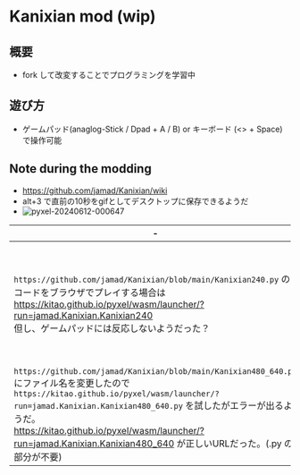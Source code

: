 # Kanixian mod (wip)

## 概要
- fork して改変することでプログラミングを学習中

## 遊び方
- ゲームパッド(anaglog-Stick / Dpad +  A / B) or キーボード (<> + Space) で操作可能

## Note during the modding
-  https://github.com/jamad/Kanixian/wiki
-  alt+3 で直前の10秒をgifとしてデスクトップに保存できるようだ
-  ![pyxel-20240612-000647](https://github.com/jamad/Kanixian/assets/949913/1e7b8aab-01e6-4573-89fe-6c8ecf2a3e47)
 
|-|-|
|-|-|
|`https://github.com/jamad/Kanixian/blob/main/Kanixian240.py` のコードをブラウザでプレイする場合は https://kitao.github.io/pyxel/wasm/launcher/?run=jamad.Kanixian.Kanixian240 <br> 但し、ゲームパッドには反応しないようだった？|マウスクリックで開始し、Enterでゲームスタート、矢印キーとスペースキーでプレイはできた。|
|`https://github.com/jamad/Kanixian/blob/main/Kanixian480_640.py` にファイル名を変更したので　`https://kitao.github.io/pyxel/wasm/launcher/?run=jamad.Kanixian.Kanixian480_640.py` を試したがエラーが出るようだ。<br> https://kitao.github.io/pyxel/wasm/launcher/?run=jamad.Kanixian.Kanixian480_640 が正しいURLだった。(.py の部分が不要)|![pyxel-20240612-175422](https://github.com/jamad/Kanixian/assets/949913/46d4f5a3-3da7-4dcd-9944-5236104419c5)|

